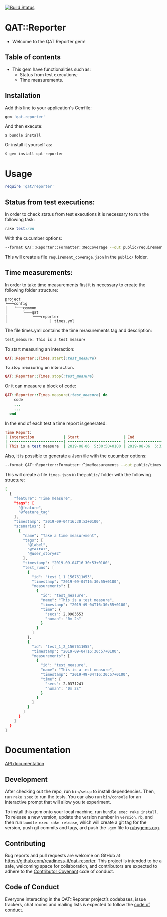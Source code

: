 [![Build Status](https://travis-ci.org/readiness-it/qat-reporter.svg?branch=master)](https://travis-ci.org/readiness-it/qat-reporter)

# QAT::Reporter

- Welcome to the QAT Reporter gem!

## Table of contents 
- This gem have functionalities such as:
    - Status from test executions;
    - Time measurements.

## Installation

Add this line to your application's Gemfile:

```ruby
gem 'qat-reporter'
```

And then execute:

    $ bundle install

Or install it yourself as:

    $ gem install qat-reporter
    
# Usage
```ruby
require 'qat/reporter'
```

## Status from test executions:
In order to check status from test executions it is necessary to run the following task:
```ruby
rake test:run 
```
With the cucumber options:
```bash
--format QAT::Reporter::Formatter::ReqCoverage --out public/requirement_coverage.json
```
This will create a file ```requirement_coverage.json``` in the ```public/``` folder.

## Time measurements:
In order to take time measurements first it is necessary to create the following folder structure:
```
project   
└───config
│   └───common
│       └───qat
|           └───reporter
|                   | times.yml
```

The file times.yml contains the time measurements tag and description:
```bash
test_measure: This is a test measure
```
To start measuring an interaction:
```ruby
QAT::Reporter::Times.start(:test_measure)
```

To stop measuring an interaction:
```ruby
QAT::Reporter::Times.stop(:test_measure)
```

Or it can measure a block of code:
```ruby
QAT::Reporter::Times.measure(:test_measure) do
    code
    ...
    ...
  end
```

In the end of each test a time report is generated:

```ruby
Time Report:
| Interaction             | Start                    | End                      | Duration |
| ------------------------| ------------------------ | ------------------------ | -------- |
| This is a test measure  | 2019-08-06  5:30:50+0100 | 2019-08-06  5:31:59+0100 | 01m 08s  |
```

Also, it is possible to generate a Json file with the cucumber options:
```bash
--format QAT::Reporter::Formatter::TimeMeasurements --out public/times.json
```
This will create a file ```times.json``` in the ```public/``` folder with the following structure:
```bash
[
  {
    "feature": "Time measure",
    "tags": [
      "@feature",
      "@feature_tag"
    ],
    "timestamp": "2019-09-04T16:30:53+0100",
    "scenarios": [
      {
        "name": "Take a time measurement",
        "tags": [
          "@label",
          "@test#1",
          "@user_story#2"
        ],
        "timestamp": "2019-09-04T16:30:53+0100",
        "test_runs": [
          {
            "id": "test_1_1_1567611053",
            "timestamp": "2019-09-04T16:30:55+0100",
            "measurements": [
              {
                "id": "test_measure",
                "name": "This is a test measure",
                "timestamp": "2019-09-04T16:30:55+0100",
                "time": {
                  "secs": 2.0983553,
                  "human": "0m 2s"
                }
              }
            ]
          },
          {
            "id": "test_1_2_1567611055",
            "timestamp": "2019-09-04T16:30:57+0100",
            "measurements": [
              {
                "id": "test_measure",
                "name": "This is a test measure",
                "timestamp": "2019-09-04T16:30:57+0100",
                "time": {
                  "secs": 2.0371241,
                  "human": "0m 2s"
                }
              }
            ]
          }
        ]
      }
    ]
  }
]
```

# Documentation

[API documentation](https://readiness-it.github.io/qat-reporter/doc/index.html)

## Development

After checking out the repo, run `bin/setup` to install dependencies. Then, run `rake spec` to run the tests. You can also run `bin/console` for an interactive prompt that will allow you to experiment.

To install this gem onto your local machine, run `bundle exec rake install`. To release a new version, update the version number in `version.rb`, and then run `bundle exec rake release`, which will create a git tag for the version, push git commits and tags, and push the `.gem` file to [rubygems.org](https://rubygems.org).

## Contributing

Bug reports and pull requests are welcome on GitHub at https://github.com/readiness-it/qat-reporter. This project is intended to be a safe, welcoming space for collaboration, and contributors are expected to adhere to the [Contributor Covenant](http://contributor-covenant.org) code of conduct.

## Code of Conduct

Everyone interacting in the QAT::Reporter project’s codebases, issue trackers, chat rooms and mailing lists is expected to follow the [code of conduct](https://github.com/readiness-it/qat-reporter/blob/master/CODE_OF_CONDUCT.md).